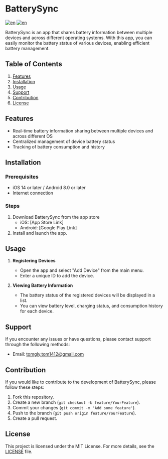 # BatterySync
[![en](https://img.shields.io/badge/lang-ja-blue.svg)](https://github.com/tomgly/BatterySync/blob/main/README.md)
[![en](https://img.shields.io/badge/lang-en-red.svg)](https://github.com/tomgly/BatterySync/blob/main/README.en.md)

BatterySync is an app that shares battery information between multiple devices and across different operating systems. With this app, you can easily monitor the battery status of various devices, enabling efficient battery management.

## Table of Contents
1. [Features](#features)
2. [Installation](#installation)
3. [Usage](#usage)
4. [Support](#support)
5. [Contribution](#contribution)
6. [License](#license)

## Features
- Real-time battery information sharing between multiple devices and across different OS
- Centralized management of device battery status
- Tracking of battery consumption and history

## Installation
### Prerequisites
- iOS 14 or later / Android 8.0 or later
- Internet connection

### Steps
1. Download BatterySync from the app store
   - iOS: [App Store Link]
   - Android: [Google Play Link]
2. Install and launch the app.

## Usage
1. **Registering Devices**
   - Open the app and select "Add Device" from the main menu.
   - Enter a unique ID to add the device.

2. **Viewing Battery Information**
   - The battery status of the registered devices will be displayed in a list.
   - You can view battery level, charging status, and consumption history for each device.

## Support
If you encounter any issues or have questions, please contact support through the following methods:
- Email: tomgly.tom1412@gmail.com

## Contribution
If you would like to contribute to the development of BatterySync, please follow these steps:
1. Fork this repository.
2. Create a new branch (`git checkout -b feature/YourFeature`).
3. Commit your changes (`git commit -m 'Add some feature'`).
4. Push to the branch (`git push origin feature/YourFeature`).
5. Create a pull request.

## License
This project is licensed under the MIT License. For more details, see the [LICENSE](LICENSE) file.